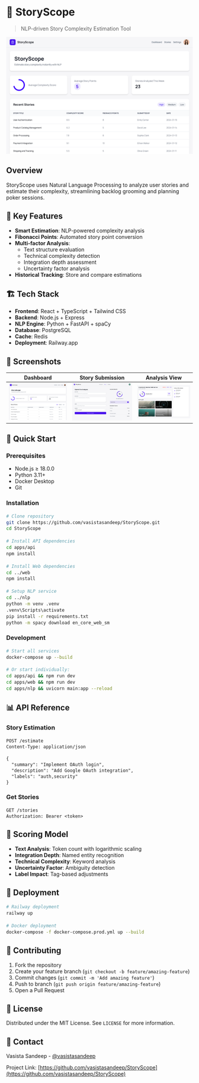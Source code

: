 # 🧠 StoryScope

> NLP-driven Story Complexity Estimation Tool

![StoryScope Dashboard](images/dashboard.png)

## Overview

StoryScope uses Natural Language Processing to analyze user stories and estimate their complexity, streamlining backlog grooming and planning poker sessions.

## 🌟 Key Features

- **Smart Estimation**: NLP-powered complexity analysis
- **Fibonacci Points**: Automated story point conversion
- **Multi-factor Analysis**:
  - Text structure evaluation
  - Technical complexity detection
  - Integration depth assessment
  - Uncertainty factor analysis
- **Historical Tracking**: Store and compare estimations

## 🏗️ Tech Stack

- **Frontend**: React + TypeScript + Tailwind CSS
- **Backend**: Node.js + Express
- **NLP Engine**: Python + FastAPI + spaCy
- **Database**: PostgreSQL
- **Cache**: Redis
- **Deployment**: Railway.app

## 📸 Screenshots

| Dashboard | Story Submission | Analysis View |
|-----------|-----------------|---------------|
| ![Dashboard](images/dashboard.png) | ![Submit](images/story_submission.png) | ![Detail](images/story_detail_view.png) |

## 🚀 Quick Start

### Prerequisites

- Node.js ≥ 18.0.0
- Python 3.11+
- Docker Desktop
- Git

### Installation

```bash
# Clone repository
git clone https://github.com/vasistasandeep/StoryScope.git
cd StoryScope

# Install API dependencies
cd apps/api
npm install

# Install Web dependencies
cd ../web
npm install

# Setup NLP service
cd ../nlp
python -m venv .venv
.venv\Scripts\activate
pip install -r requirements.txt
python -m spacy download en_core_web_sm
```

### Development

```bash
# Start all services
docker-compose up --build

# Or start individually:
cd apps/api && npm run dev
cd apps/web && npm run dev
cd apps/nlp && uvicorn main:app --reload
```

## 📊 API Reference

### Story Estimation
```http
POST /estimate
Content-Type: application/json

{
  "summary": "Implement OAuth login",
  "description": "Add Google OAuth integration",
  "labels": "auth,security"
}
```

### Get Stories
```http
GET /stories
Authorization: Bearer <token>
```

## 🎯 Scoring Model

- **Text Analysis**: Token count with logarithmic scaling
- **Integration Depth**: Named entity recognition
- **Technical Complexity**: Keyword analysis
- **Uncertainty Factor**: Ambiguity detection
- **Label Impact**: Tag-based adjustments

## 🚢 Deployment

```bash
# Railway deployment
railway up

# Docker deployment
docker-compose -f docker-compose.prod.yml up --build
```

## 📝 Contributing

1. Fork the repository
2. Create your feature branch (`git checkout -b feature/amazing-feature`)
3. Commit changes (`git commit -m 'Add amazing feature'`)
4. Push to branch (`git push origin feature/amazing-feature`)
5. Open a Pull Request

## 📄 License

Distributed under the MIT License. See `LICENSE` for more information.

## 👤 Contact

Vasista Sandeep - [@vasistasandeep](https://github.com/vasistasandeep)

Project Link: [https://github.com/vasistasandeep/StoryScope](https://github.com/vasistasandeep/StoryScope)
